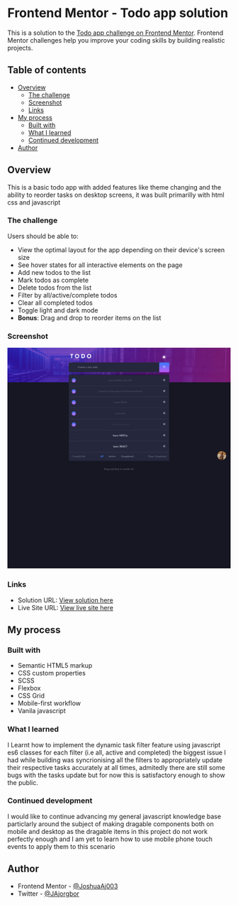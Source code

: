 # Frontend Mentor - Todo app solution

This is a solution to the [Todo app challenge on Frontend Mentor](https://www.frontendmentor.io/challenges/todo-app-Su1_KokOW). Frontend Mentor challenges help you improve your coding skills by building realistic projects.

## Table of contents

- [Overview](#overview)
  - [The challenge](#the-challenge)
  - [Screenshot](#screenshot)
  - [Links](#links)
- [My process](#my-process)
  - [Built with](#built-with)
  - [What I learned](#what-i-learned)
  - [Continued development](#continued-development)
- [Author](#author)

## Overview

This is a basic todo app with added features like theme changing and the ability to reorder tasks on desktop screens, it was built primarilly with html css and javascript

### The challenge

Users should be able to:

- View the optimal layout for the app depending on their device's screen size
- See hover states for all interactive elements on the page
- Add new todos to the list
- Mark todos as complete
- Delete todos from the list
- Filter by all/active/complete todos
- Clear all completed todos
- Toggle light and dark mode
- **Bonus**: Drag and drop to reorder items on the list

### Screenshot

![Website screenshot](./screenshot.png)

### Links

- Solution URL: [View solution here](https://www.frontendmentor.io/solutions/reorderable-todo-app-made-with-html-scss-and-vanilla-javascript-u5JTlTiMGX)
- Live Site URL: [View live site here](https://jajorgbor.github.io/todo-app/)

## My process

### Built with

- Semantic HTML5 markup
- CSS custom properties
- SCSS
- Flexbox
- CSS Grid
- Mobile-first workflow
- Vanila javascript

### What I learned

I Learnt how to implement the dynamic task filter feature using javascript es6 classes for each filter (i.e all, active and completed) the biggest issue I had while building was syncrionising all the filters to appropriately update their respective tasks accurately at all times, admitedly there are still some bugs with the tasks update but for now this is satisfactory enough to show the public.

### Continued development

I would like to continue advancing my general javascript knowledge base particlarly around the subject of making dragable components both on mobile and desktop as the dragable items in this project do not work perfectly enough and I am yet to learn how to use mobile phone touch events to apply them to this scenario

## Author

- Frontend Mentor - [@JoshuaAj003](https://www.frontendmentor.io/profile/JoshuaAj003)
- Twitter - [@JAjorgbor](https://www.twitter.com/jajorgbor)
